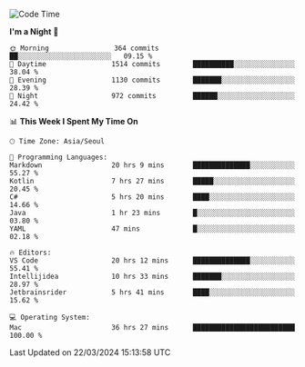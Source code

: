 <!--START_SECTION:waka-->
![Code Time](http://img.shields.io/badge/Code%20Time-561%20hrs%207%20mins-blue)

**I'm a Night 🦉** 

```text
🌞 Morning                364 commits         ██░░░░░░░░░░░░░░░░░░░░░░░   09.15 % 
🌆 Daytime                1514 commits        ██████████░░░░░░░░░░░░░░░   38.04 % 
🌃 Evening                1130 commits        ███████░░░░░░░░░░░░░░░░░░   28.39 % 
🌙 Night                  972 commits         ██████░░░░░░░░░░░░░░░░░░░   24.42 % 
```


📊 **This Week I Spent My Time On** 

```text
🕑︎ Time Zone: Asia/Seoul

💬 Programming Languages: 
Markdown                 20 hrs 9 mins       ██████████████░░░░░░░░░░░   55.27 % 
Kotlin                   7 hrs 27 mins       █████░░░░░░░░░░░░░░░░░░░░   20.45 % 
C#                       5 hrs 20 mins       ████░░░░░░░░░░░░░░░░░░░░░   14.66 % 
Java                     1 hr 23 mins        █░░░░░░░░░░░░░░░░░░░░░░░░   03.80 % 
YAML                     47 mins             █░░░░░░░░░░░░░░░░░░░░░░░░   02.18 % 

🔥 Editors: 
VS Code                  20 hrs 12 mins      ██████████████░░░░░░░░░░░   55.41 % 
Intellijidea             10 hrs 33 mins      ███████░░░░░░░░░░░░░░░░░░   28.97 % 
Jetbrainsrider           5 hrs 41 mins       ████░░░░░░░░░░░░░░░░░░░░░   15.62 % 

💻 Operating System: 
Mac                      36 hrs 27 mins      █████████████████████████   100.00 % 
```


 Last Updated on 22/03/2024 15:13:58 UTC
<!--END_SECTION:waka-->
